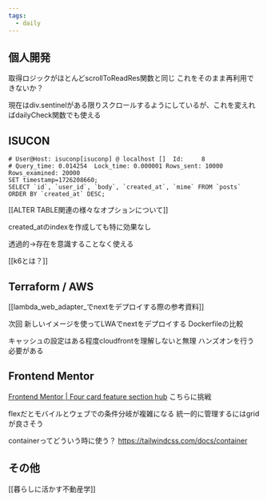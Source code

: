 ```yaml
---
tags:
  - daily
---
```


## 個人開発
取得ロジックがほとんどscrollToReadRes関数と同じ
これをそのまま再利用できないか？

現在はdiv.sentinelがある限りスクロールするようにしているが、これを変えればdailyCheck関数でも使える

## ISUCON
```
# User@Host: isuconp[isuconp] @ localhost []  Id:     8
# Query_time: 0.014254  Lock_time: 0.000001 Rows_sent: 10000  Rows_examined: 20000
SET timestamp=1726208660;
SELECT `id`, `user_id`, `body`, `created_at`, `mime` FROM `posts` ORDER BY `created_at` DESC;
```

[[ALTER TABLE関連の様々なオプションについて]]

created_atのindexを作成しても特に効果なし

透過的→存在を意識することなく使える

[[k6とは？]]
## Terraform / AWS
[[lambda_web_adapter_でnextをデプロイする際の参考資料]]

次回
新しいイメージを使ってLWAでnextをデプロイする
Dockerfileの比較

キャッシュの設定はある程度cloudfrontを理解しないと無理
ハンズオンを行う必要がある

## Frontend Mentor
[Frontend Mentor | Four card feature section hub](https://www.frontendmentor.io/challenges/four-card-feature-section-weK1eFYK/hub)
こちらに挑戦

flexだとモバイルとウェブでの条件分岐が複雑になる
統一的に管理するにはgridが良さそう

containerってどういう時に使う？
https://tailwindcss.com/docs/container

## その他
[[暮らしに活かす不動産学]]
